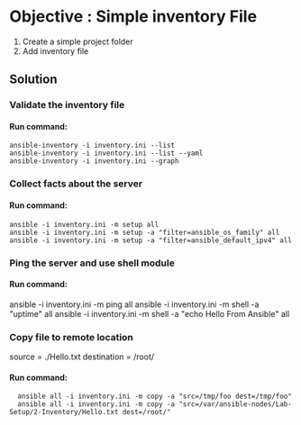 # Objective : Simple inventory File

1. Create a simple project folder
2. Add inventory file

## Solution
### Validate the inventory file
 #### Run command:
    ansible-inventory -i inventory.ini --list
    ansible-inventory -i inventory.ini --list --yaml
    ansible-inventory -i inventory.ini --graph

### Collect facts about the server
 #### Run command:
    ansible -i inventory.ini -m setup all
    ansible -i inventory.ini -m setup -a "filter=ansible_os_family" all
    ansible -i inventory.ini -m setup -a "filter=ansible_default_ipv4" all

### Ping the server and use shell module
 #### Run command:
   ansible -i inventory.ini -m ping all
   ansible -i inventory.ini -m shell -a "uptime" all
   ansible -i inventory.ini -m shell -a "echo Hello From Ansible" all

### Copy file to remote location
   source = ./Hello.txt
   destination = /root/
   #### Run command:
      ansible all -i inventory.ini -m copy -a "src=/tmp/foo dest=/tmp/foo"
      ansible all -i inventory.ini -m copy -a "src=/var/ansible-nodes/Lab-Setup/2-Inventory/Hello.txt dest=/root/"
   
